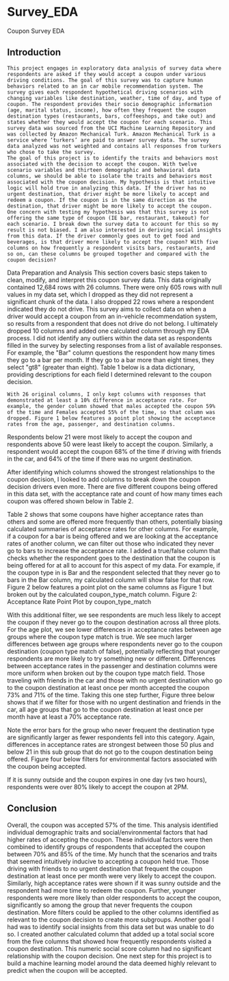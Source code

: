 # Survey_EDA
Coupon Survey EDA

## Introduction
	This project engages in exploratory data analysis of survey data where respondents are asked if they would accept a coupon under various driving conditions. The goal of this survey was to capture human behaviors related to an in car mobile recommendation system. The survey gives each respondent hypothetical driving scenarios with changing variables like destination, weather, time of day, and type of coupon. The respondent provides their socio demographic information (age, marital status, income), how often they frequent the coupon destination types (restaurants, bars, coffeeshops, and take out) and states whether they would accept the coupon for each scenario. This survey data was sourced from the UCI Machine Learning Repository and was collected by Amazon Mechanical Turk. Amazon Mechanical Turk is a service where ‘turkers’ are paid to answer survey data. The survey data analyzed was not weighted and contains all responses from turkers who chose to take the survey.
	The goal of this project is to identify the traits and behaviors most associated with the decision to accept the coupon. With twelve scenario variables and thirteen demographic and behavioral data columns, we should be able to isolate the traits and behaviors most associated with the coupon decision. My hypothesis is that intuitive logic will hold true in analyzing this data. If the driver has no urgent destination, that driver might be more likely to accept and redeem a coupon. If the coupon is in the same direction as the destination, that driver might be more likely to accept the coupon. One concern with testing my hypothesis was that this survey is not offering the same type of coupon (IE bar, restaurant, takeout) for each scenario. I break down the survey data to account for this so my result is not biased. I am also interested in deriving social insights from this data. If the driver commonly goes out to get food and beverages, is that driver more likely to accept the coupon? With five columns on how frequently a respondent visits bars, restaurants, and so on, can these columns be grouped together and compared with the coupon decision?
Data Preparation and Analysis
	This section covers basic steps taken to clean, modify, and interpret this coupon survey data. This data originally contained 12,684 rows with 26 columns. There were only 605 rows with null values in my data set, which I dropped as they did not represent a significant chunk of the data. I also dropped 22 rows where a respondent indicated they do not drive. This survey aims to collect data on when a driver would accept a coupon from an in-vehicle recommendation system, so results from a respondent that does not drive do not belong. I ultimately dropped 10 columns and added one calculated column through my EDA process. I did not identify any outliers within the data set as respondents filled in the survey by selecting responses from a list of available responses. For example, the "Bar" column questions the respondent how many times they go to a bar per month. If they go to a bar more than eight times, they select "gt8" (greater than eight). Table 1 below is a data dictionary, providing descriptions for each field I determined relevant to the coupon decision.

 
	With 26 original columns, I only kept columns with responses that demonstrated at least a 10% difference in acceptance rate. For example, the gender column showed that males accepted the coupon 59% of the time and Females accepted 55% of the time, so that column was dropped. Figure 1 below features a point plot showing the acceptance rates from the age, passenger, and destination columns. 

 
Respondents below 21 were most likely to accept the coupon and respondents above 50 were least likely to accept the coupon. Similarly, a respondent would accept the coupon 68% of the time if driving with friends in the car, and 64% of the time if there was no urgent destination.

After identifying which columns showed the strongest relationships to the coupon decision, I looked to add columns to break down the coupon decision drivers even more. There are five different coupons being offered in this data set, with the acceptance rate and count of how many times each coupon was offered shown below in Table 2.


Table 2 shows that some coupons have higher acceptance rates than others and some are offered more frequently than others, potentially biasing calculated summaries of acceptance rates for other columns. For example, if a coupon for a bar is being offered and we are looking at the acceptance rates of another column, we can filter out those who indicated they never go to bars to increase the acceptance rate. I added a true/false column that checks whether the respondent goes to the destination that the coupon is being offered for at all to account for this aspect of my data. For example, if the coupon type in is Bar and the respondent selected that they never go to bars in the Bar column, my calculated column will show false for that row. Figure 2 below features a point plot on the same columns as Figure 1 but broken out by the calculated coupon_type_match column.
Figure 2: Acceptance Rate Point Plot by coupon_type_match
 
With this additional filter, we see respondents are much less likely to accept the coupon if they never go to the coupon destination across all three plots. For the age plot, we see lower differences in acceptance rates between age groups where the coupon type match is true. We see much larger differences between age groups where respondents never go to the coupon destination (coupon type match of false), potentially reflecting that younger respondents are more likely to try something new or different. Differences between acceptance rates in the passenger and destination columns were more uniform when broken out by the coupon type match field. Those traveling with friends in the car and those with no urgent destination who go to the coupon destination at least once per month accepted the coupon 73% and 71% of the time. Taking this one step further, Figure three below shows that if we filter for those with no urgent destination and friends in the car, all age groups that go to the coupon destination at least once per month have at least a 70% acceptance rate.

 
Note the error bars for the group who never frequent the destination type are significantly larger as fewer respondents fell into this category. Again, differences in acceptance rates are strongest between those 50 plus and below 21 in this sub group that do not go to the coupon destination being offered. Figure four below filters for environmental factors associated with the coupon being accepted.

 
If it is sunny outside and the coupon expires in one day (vs two hours), respondents were over 80% likely to accept the coupon at 2PM.

## Conclusion
Overall, the coupon was accepted 57% of the time. This analysis identified individual demographic traits and social/environmental factors that had higher rates of accepting the coupon. These individual factors were then combined to identify groups of respondents that accepted the coupon between 70% and 85% of the time. My hunch that the scenarios and traits that seemed intuitively inducive to accepting a coupon held true. Those driving with friends to no urgent destination that frequent the coupon destination at least once per month were very likely to accept the coupon. Similarly, high acceptance rates were shown if it was sunny outside and the respondent had more time to redeem the coupon. Further, younger respondents were more likely than older respondents to accept the coupon, significantly so among the group that never frequents the coupon destination. More filters could be applied to the other columns identified as relevant to the coupon decision to create more subgroups. Another goal I had was to identify social insights from this data set but was unable to do so. I created another calculated column that added up a total social score from the five columns that showed how frequently respondents visited a coupon destination. This numeric social score column had no significant relationship with the coupon decision. One next step for this project is to build a machine learning model around the data deemed highly relevant to predict when the coupon will be accepted.

